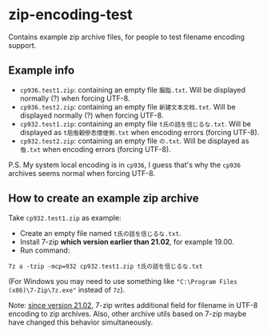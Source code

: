 # zip-encoding-test
Contains example zip archive files, for people to test filename encoding support.

## Example info

- `cp936.test1.zip`: containing an empty file `胭脂.txt`. Will be displayed normally (?) when forcing UTF-8.
- `cp936.test2.zip`: containing an empty file `新建文本文档.txt`. Will be displayed normally (?) when forcing UTF-8.
- `cp932.test1.zip`: containing an empty file `t氏の話を信じるな.txt`. Will be displayed as `t巵偺榖傪怣偠傞側.txt` when encoding errors (forcing UTF-8).
- `cp932.test2.zip`: containing an empty file `の.txt`. Will be displayed as `偺.txt` when encoding errors (forcing UTF-8).

P.S. My system local encoding is in `cp936`, I guess that's why the `cp936` archives seems normal when forcing UTF-8.

## How to create an example zip archive

Take `cp932.test1.zip` as example:
- Create an empty file named `t氏の話を信じるな.txt`.
- Install 7-zip **which version earlier than 21.02**, for example 19.00.
- Run command:
```
7z a -tzip -mcp=932 cp932.test1.zip t氏の話を信じるな.txt
```
(For Windows you may need to use something like `"C:\Program Files (x86)\7-Zip\7z.exe"` instead of `7z`).

Note: [since version 21.02](https://www.7-zip.org/history.txt), 7-zip writes additional field for filename in UTF-8 encoding to zip archives.
Also, other archive utils based on 7-zip maybe have changed this behavior simultaneously.
